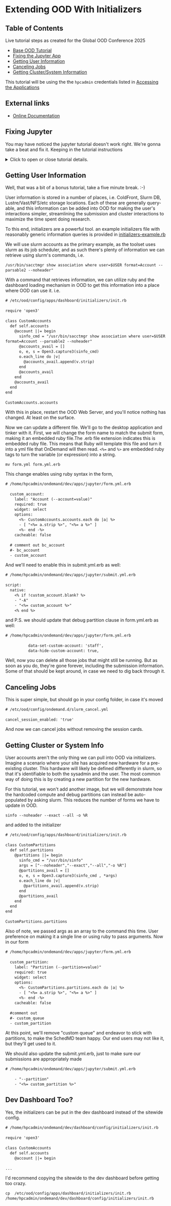 # Extending OOD With Initializers

## Table of Contents

Live tutorial steps as created for the Global OOD Conference 2025

- [Base OOD Tutorial](../../../../ubccr/hpc-toolset-tutorial/tree/master/ondemand)
- [Fixing the Jupyter App](#fixing-jupyter)
- [Getting User Information](#getting-user-info)
- [Canceling Jobs](#canceling-jobs)
- [Getting Cluster/System Information](#getting-cluster-info)

This tutorial will be using the the `hpcadmin` credentials listed in
[Accessing the Applications](../../../../ubccr/hpc-toolset-tutorial/tree/master/docs/applications.md)

## External links

- [Online Documentation](https://osc.github.io/ood-documentation/master/)

## Fixing Jupyter

You may have noticed the jupyter tutorial doesn't work right. We're gonna take a beat and fix it. Keeping in the tutorial instructions
<details>
  <summary>Click to open or close tutorial details.</summary>

<br>

- [Initializing the developer application.](#create-the-jupyter-application)
- [Debugging the app and getting it to run correctly.](#get-jupyter-working)
- [Changing the type of a form option.](#change-bc_queue-to-a-select-field)
- [Adding limits for form options.](#limit-bc_num_slots)
- [Adding new form options.](#adding-a-jupyterlab-checkbox)
- [Using native scheduler arguements](#using-script-native-attributes)
- [Explanations of the form.yml file.](#a-closer-look-at-the-formyml)
- [Editing the manifest.yml](#edit-the-manifest).
- [Promoting the application to production.](#deploying-to-production)                                

### Create the jupyter application

Click on "My Sandbox Apps (Development)" from the dropdown menu "Develop" in the navigation bar
to navigate to the sandbox app workspace.

Now create a new app from the button labeled "New App".

This will bring you to a page where you'll click "Clone Existing App" which will bring you to
this form to fill out.

Fill in `jupyter` as the directory name. `/var/git/bc_example_jupyter` as the Git Remote and
check "Create a new Git Project from this?".  Then click "Submit" to create a new development
application.

This copied what was in `/var/git/bc_example_jupyter` to `/home/hpcadmin/ondemand/dev/jupyter`.
You can navigate to these files [through the Files app with this link](https://localhost:3443/pun/sys/files/fs/home/hpcadmin/ondemand/dev/jupyter/)
or simply Press the "Files" button in Jupyter's row of the sandbox applications table.

![create sandbox app](imgs/create_sandbox_app.gif)

You'll also need to setup `git` for the hpcadmin user at this point, so let's go ahead and do that
and make first commit to the jupyter app as the starting point.

```shell
git config --global user.email hpcadmin@localhost
git config --global user.name "HPC Admin"
cd ~/ondemand/dev/jupyter
git add .
git commit -m 'starting point'
```

### Get Jupyter Working

#### Configure the correct cluster

The example application we've created does not use the correct cluster configuration, so we've got
to modify it.

If you try to submit it as is, you'll get this error:

![error message that reads The cluster was never set. Either set it in form.yml.erb with `cluster` or `form.cluster` or set `cluster` in submit.yml.erb.](imgs/no_cluster.png)

We need to edit the `form.yml` in the appication's folder. We can navigate to the folder through the
files app.  The URL is `https://localhost:3443/pun/sys/files/fs/home/hpcadmin/ondemand/dev/jupyter/`.

Here you'll see the `form.yml` file. We can edit it by clicking on the file and pressing the "Edit"
button.  This will take us to the [file editor app, with this file open](https://localhost:3443/pun/sys/file-editor/edit/home/hpcadmin/ondemand/dev/jupyter/form.yml)

In the file Editor, specify `hpc` as the cluster attribute on line 11 like so: `cluster: "hpc"`. Save this file by clicking
the "Save" button at the top left.

#### Launch the Jupyter Application

Now when we navigate back to our [interactive sessions](https://localhost:3443/pun/sys/dashboard/batch_connect/sessions),
you'll see the "Interactive Apps \[Sandbox\]" menu with an item labeled "Jupyter Notebook".

[Follow this link](https://localhost:3443/pun/sys/dashboard/batch_connect/dev/jupyter/session_contexts/new) and we'll be
presented with this form for specifying different attributes about the job we want to submit to the SLURM scheduler.

We don't need to change anything in this form, so simply press "Launch" at the bottom of the form. After pressing
launch the job should have successfully launched the job and redirected us back
the [interactive sessions](https://localhost:3443/pun/sys/dashboard/batch_connect/sessions) page where we'll
see a panel showing our job.

![fix cluster and submit](imgs/fix_cluster.gif)

#### Debug failure

This job is going to run and fail during startup.  But don't worry! We're going to debug and fix it.

When the job completes, the panel still exists, so you can follow the link in the panel to the log
directory of the job.

Follow the link and we'll be redirected to the job's working directory where an `output.log` file is.
Let's open that file with the "View" button.

When you open the log file, you'll see the something like this where it says **jupyter: command not found**.
So you can see, we have `PATH` issues.

```shell
TIMING - Starting jupyter at: Fri Jul 17 18:06:34 UTC 2020
+ jupyter notebook --config=/home/hpcadmin/ondemand/data/sys/dashboard/batch_connect/dev/jupyter/output/e16b9a77-1a4f-4c9e-95f3-d3c23e5e8d76/config.py
/home/hpcadmin/ondemand/data/sys/dashboard/batch_connect/dev/jupyter/output/e16b9a77-1a4f-4c9e-95f3-d3c23e5e8d76/script.sh: line 27: jupyter: command not found
Timed out waiting for Jupyter Notebook server to open port 16970!
```

#### Configure jupyter PATH

So we know what the issue is, the job's script can't find the `jupyter` executable in the `PATH`.

Jupyter was installed in these containers through Python's virtual environment and that's
why it's not directly in the shell scripts `PATH`.

We need to add this line to our job's shell script to enable it.

```shell
source /usr/local/jupyter/4.3.5/bin/activate
```

So let's [open the template/script.sh.erb in the file editor](https://localhost:3443/pun/sys/file-editor/edit/home/hpcadmin/ondemand/dev/jupyter/template/script.sh.erb)
and add this to line 27 of the shell script, just before we start jupyter.

Lines 24 - 31 of `template/script.sh.erb` should now look like this.

```shell
# Benchmark info
echo "TIMING - Starting jupyter at: $(date)"

source /usr/local/jupyter/4.3.5/bin/activate

# Launch the Jupyter Notebook Server
set -x
jupyter notebook --config="${CONFIG_FILE}" <%= context.extra_jupyter_args %>
```

### Why's it still broken?

You'll notice the job still doesn't start, but goes straight to completed. If you click the session ID, and view the output.log, you'll see [a LOT of info](imgs/jupyter-output-log-errors.png)

There's a slight issue with jupyter. The syntax for opening notebook vs lab has been changed, with some pretty specific intents moving forward. Lab is now the expected default, because it provides more functionality, while still having the typical notebook behavior. And the module command isn't needed either in the script, so we'll take this opportunity to fix multiple issues.

Open the `template/script.sh.erb` file from the file editor app, and remove the lines with "module" and change the final line to be 

```shell
jupyter lab --config="${CONFIG_FILE}" <%= context.extra_jupyter_args %>
```

#### Correctly launch

Now we can [launch the application again](https://localhost:3443/pun/sys/dashboard/batch_connect/dev/jupyter/session_contexts/new) and it should work.

When it is up and running and available to use the panel will show a "Connect to Jupyter" button.  Click this button
and OnDemand will redirect us to Jupyter.

![fix path and launch](imgs/fix_path_and_launch.gif)

Congratulations! We've now started development on the Jupyter Notebook batch connect application and
successfully connected to it.

You may want to delete this job now by using the "Delete" button on the panels as we'll be iterating through
developing the application and starting new jobs.

#### Save your spot

Now it's probably a good idea to save the modifications. They're small, but it'll still help if you
ever get into trouble and need to revert. A simplified version of the `form.yml` is in the very next
section, and you may want to use and save _it_ instead so that any `git diff` you do will be much
smaller and easier to read.

You can use the
[shell app to login to this directory](https://localhost:3443/pun/sys/shell/ssh/ondemand/home/hpcadmin/ondemand/dev/jupyter/)

In this shell you'll save in git with these commands:

```shell
git add .
git commit -m 'initial commit that correctly submits to the hpc cluster'
```

![git save initial](imgs/git_save_initial.gif)

### A closer look at the form.yml

The items in the form.yml directly create what's shown to the users in the form they interact with.
Let's take a closer look at the `form.yml` that created the form you just submitted to get an
understanding of how they relate to what's shown in the UI.

This is the `form.yml` you should have at this point without all the comments.

```yaml
cluster: "hpc"
attributes:
  modules: "python"
  extra_jupyter_args: ""
form:
  - modules
  - extra_jupyter_args
  - bc_account
  - bc_queue
  - bc_num_hours
  - bc_num_slots
  - bc_email_on_started
```

All fields pre-pended with `bc_` are special fields OnDemand provides for convenience. They are commonly
used fields that create corresponding script attribute.  We'll talk more about script attributes later.

* `modules` Specifies the modules loaded. Since it's hard coded to "python" (in the attributes)
    we didn't see it in the form.
* `extra_jupyter_args` Specifies the extra jupyter arguments but since it's hard coded to "" we didn't
    didn't see it in the form.
* `bc_account` Creates the "Account" text field and submits the job with the given account.
* `bc_queue` Creates the "Partition" text field and submits the job to the given partition.
* `bc_num_hours` Creates the "Number of hours" integer field and submits the job with the given
    walltime.
* `bc_num_slots` Creates the "Number of nodes" integer field and submits the job with the requested
    cores.
* `bc_email_on_started` Creates the "I would like to receive an email when the session starts" checkbox
    and submits the job with a request to email when the job starts.

### Updating the Jupyter App

#### Change bc_queue to a select field

We have 2 partitions enabled in the SLURM containers (SLURM calls queues partitions, so we'll be switching
back and forth between the two terms in this tutorial). We've started with a field `bc_queue` that
is a text field, but it's likely much easier for users to simply choose the partition out of a
select dropdown menu instead.

So let's replace the `bc_queue` field in the form with a new field that we'll call `custom_queue`.

We'll also add `custom_queue` to the attributes section.  Adding a field to the form section adds it to the form
in the UI.  By default, this field will be a text field. If you want this field to be a different type of widget
(as we do) you'll configure the field in the attributes section.  Also by default the label in the UI is the
same just the name of the field. In our case `custom_queue` would turn into "Custom Queue".  This is only
slightly correct, so we want to specify the label as "Partition" because that's what it is in SLURM parlance.Here you can see that we specify the `custom_queue` in the attributes as a select widget with two options.
and a new label. The first element in options arrays is what will be shown to the user (the capitalized version)
where the second element is the value what's actually used in the sbatch command.

```yaml
# form.yml, with only this addition for brevity
attributes:
  custom_queue:
    widget: "select"
    label: "Partition"
    options:
      - ["Compute", "compute"]
      - ["Debug", "debug"]
form:
  - custom_queue
#   - bc_queue
```

Refresh the [new session form](https://localhost:3443/pun/sys/dashboard/batch_connect/dev/jupyter/session_contexts/new)
and you should now see your updates.

But before we submit to test them out, we'll need to reconfigure the `submit.yml.erb` to use this
new field.  You can
[edit the submit.yml.erb in the file editor app](https://localhost:3443/pun/sys/file-editor/edit/home/hpcadmin/ondemand/dev/jupyter/submit.yml.erb).

You'll need to specify the script's queue_name as the partition like so. The `script` is the logical
"script" we're submitting to the scheduler.  And the `queue_name` is the field of the script that will
specify the queue. (OnDemand knows how to translate it from queue_name into partition for SLURM).

```yaml
script:
  queue_name: "<%= custom_queue %>"
```

The .erb file extension indicates this is embedded ruby file. This means that Ruby will template this file
and turn it into a yml file that OnDemand will then read.  `<%=` and `%>` are embedded ruby tags to turn the
variable (or expression) into a string. Anything we've defined in the `form.yml` can be used in this ERB file.
In this example we just defined `custom_queue` in the form so we can use it directly here.

If you're not super comfortable with the terminology just remember this: `custom_queue` is defined in the `form.yml`
(the file that defines what the UI form looks like) so it can be used in the `submit.yml.erb` (the file
that is used to configure the job that is being submitted) as `<%= custom_queue %>`.

When [launch the application again](https://localhost:3443/pun/sys/dashboard/batch_connect/dev/jupyter/session_contexts/new)
you can [login to a shell](#get-a-shell-session) and confirm you chose a different queue with this command.
```shell
[hpcadmin@ondemand ~]$ squeue -o "%j %P"
NAME PARTITION
sys/dashboard/dev/jupyter debug
```

![make custom queue](imgs/make_custom_queue.gif)

At this point, this should be the entirety of the `submit.yml.erb` and `form.yml` (without comments).
They're given here in full if you want to copy/paste them. And remember to [save your spot](#save-your-spot)!

```yaml
# submit.yml.erb
script:
  queue_name: "<%= custom_queue %>"
```

```yaml
# form.yml
cluster: "hpc"
attributes:
  modules: "python"
  extra_jupyter_args: ""
  custom_queue:
    widget: "select"
    label: "Partition"
    options:
      - ["Compute", "compute"]
      - ["Debug", "debug"]
form:
  - modules
  - extra_jupyter_args
  - bc_account
  - custom_queue
  - bc_num_hours
  - bc_num_slots
  - bc_email_on_started
```

#### Limit bc_num_slots

SLURM is configured with only 2 nodes total.  If you were now to submit this app
with say 3 or more `bc_num_slots` it would sit in the queue forever because SLURM
cannot find a suitable host to run it on.

So, let's limit this field to a max of 2.

```yaml
# form.yml
attributes:
  bc_num_slots:
    max: 2
```

That's it! Again, because `bc_num_slots` is convenience field, it already has a minimum of 1
that you can't override, because it doesn't make sense to specify 0 or less nodes.

#### Using script native attributes

`script.native` attributes are way for us to specify _any_ arguments to the schedulers that
we can't pre-define or have a good generic definition like `queue_name` above.

In this section we're going to put make OnDemand request memory through the sbatch's
`--mem` argument.

First, let's add it to the form like so.

Here are descriptions of all the fields we'll apply to it.  Note if the label was not
not defined the default 'Memory' would have been OK.  Also we don't really need the
the help message here, it was really just for illustration.

* `widget` specifies the type of widget to be a number
* `max` the maximum value, ~1 GB in this case
* `min` the minimum value, 200 MB
* `step` the step size when users increase or decrease the value
* `value` the default value of 600 MB
* `label` the for UIs label
* `help` a help message

```yaml
# form.yml, with only this addition for brevity
attributes:
  memory:
    widget: "number_field"
    max: 1000
    min: 200
    step: 200
    value: 600
    label: "Memory (MB)"
    help: "RSS Memory"
form:
  - memory
```

Again, now to actually use the value we populate in the form, we need to use
it in the `submit.yml.erb`.  This is where `script.native` attributes come in.

```yaml
# submit.yml.erb
script:
  native:
    - "--mem"
    - "<%= memory %>M"
```

Native attributes are an array and they're passed to the schedule just as they're
defined here.

This would translate into a command much like: `sbatch --mem 800M`.  As you can see
native allows us to pass _anything_ we wish into the scheduler command.

To confirm your job is running with the correct memory parameters, simply
[login to a shell](#get-a-shell-session) and run the command below. You should see output like this.

```shell
[hpcadmin@ondemand /]$ squeue -o "%j %m"
NAME MIN_MEMORY
sys/dashboard/dev/jupyter 800M
```

At this point, this should be the entirety of the `submit.yml.erb` and `form.yml` (without comments).
They're given here in full if you want to copy/paste them. And remember to [save your spot](#save-your-spot)!

```yaml
# submit.yml.erb
---
script:
  queue_name: "<%= custom_queue %>"
  native:
    - "--mem"
    - "<%= memory %>M"
```

```yaml
# form.yml
cluster: "hpc"
attributes:
  modules: "python"
  extra_jupyter_args: ""
  custom_queue:
    widget: "select"
    label: "Partition"
    options:
      - ["Compute", "compute"]
      - ["Debug", "debug"]
  bc_num_slots:
    max: 2
  memory:
    widget: "number_field"
    max: 1000
    min: 200
    step: 200
    value: 600
    label: "Memory (MB)"
    help: "RSS Memory"
form:
  - modules
  - extra_jupyter_args
  - bc_account
  - custom_queue
  - bc_num_hours
  - bc_num_slots
  - bc_email_on_started
  - memory
```
### Promoting to production

#### Cleaning up the form

Now we're ready to deploy to production, let's clean up the form a little bit.

We want to remove some items because they're in the example for a real site, but
for containers, they just don't apply.

Let's remove these items from the form. Note you'll also have to remove `modules` and
`extra_jupyter_args` from the attributes section too.

* `modules` becuase modules don't exist on these compute nodes
* `extra_jupyter_args` because we're not passing any
* `bc_account` because only 1 account is applied to each user, so there's no need to change it.
* `bc_email_on_started` because containers can't email these fake users

Since we got rid of `extra_jupyter_args` and `modules`, we'll also have them remove it from the
`template/script.sh.erb` as well.

Remove lines 13-22 to get rid of modules. And extra_jupyter_args is on line 29 of `template/script.sh.erb`.

```shell
# remove this block from the 'unless' on line 13 to the 'end' at line 22.
<%- unless context.modules.blank? -%>
# Purge the module environment to avoid conflicts
module purge

# Load the require modules
module load <%= context.modules %>

# List loaded modules
module list
<%- end -%>
# ...

# and remove the last parameter given to jupyter on line 31
jupyter lab --config="${CONFIG_FILE}" <%= context.extra_jupyter_args %>
```

Now it should look like this:

```shell
jupyter lab --config="${CONFIG_FILE}"
```

At this point, this should be the entirety of the `template/script.sh.erb` and `form.yml` (without comments).
They're given here in full if you want to copy/paste them. And remember to [save your spot](#save-your-spot)!

```shell
#!/usr/bin/env bash

# Benchmark info
echo "TIMING - Starting main script at: $(date)"

# Set working directory to home directory
cd "${HOME}"

#
# Start Jupyter Notebook Server
#

# Benchmark info
echo "TIMING - Starting jupyter at: $(date)"

source /usr/local/jupyter/4.3.5/bin/activate

# Launch the Jupyter Notebook Server
set -x
jupyter <%= context.jupyterlab_switch == "1" ? "lab" : "notebook" %> --config="${CONFIG_FILE}"
```
#### Edit the manifest

The OnDemand UI pulls things from the `manifest.yml` like the title of the application and where to
put it in the column of interactive applications.

Let's change the these fields.  You can change any field except for `role`. And you can change
them to something different than what's given here (have fun with it!). All fields besides `role`
are purely descriptive or relate to UI groups so we can freely change them without any behavior change.
Conversely, `role` _needs_ to be `batch_connect` so don't change this!

```yaml
---
# change the name, this is what shows up in the menu
name: HPC Tutorial Jupyter
# change the category just to differentiate from the system installed
# deskop application
category: Tutorial Apps
# change the subcategory
subcategory: Machine Learning
role: batch_connect
# change the description, this shows up when you hover over the menu item
description: |
  This app will launch a Jupyter Lab or Notebook on one or more nodes.
```

If you want to change `category` and `subcategory` you can freely do so.
These attributes create groupings for applications.  Since we will only have two
applications (the system installed "Interactive Apps/Desktops" and this app)

Now [save your spot](#save-your-spot) because the next thing we're going to do
is deploy this development application to production.

#### Deploying to production

Deploying to production is as easy as copying the files from your dev directory
to the system's app directory.

If you don't already have a shell session [get a shell session now](#get-a-shell-session)
and execute these commands.

```shell
ssh ondemand
cd ~/ondemand/dev
sudo cp -R jupyter/ /var/www/ood/apps/sys/
```

And that's it! All you have to do now is refresh the page and you should see your
Jupyter system app in the menu along with your sandbox development app.

![deploy to production](imgs/deploy_to_production.gif)

## Dynamic Batch Connect Fields

Since 2.0 sites can enable dynamic batch connect fields through setting the `OOD_BC_DYNAMIC_JS` environment
variable. This has already been done within these containers.

```text
# /etc/ood/config/apps/dashboard/env
OOD_BC_DYNAMIC_JS=1
```

With this feature - client side javascript can dynamically change the form fields based on user
choices. Sites only have to add more YAML to a `form.yml` to enable this behaviour.  Let's
see some examples.

### Changing min & max values

Let's put some rules around the debug queue.  We set a static `min` and `max` of 200 and 1000
respectively.  But in this example, we want different min and max values for the debug queue.

We can configure this behaviour with these `data-min-` and `data-max-` directives attached
to a given option.  When the `debug` queue is choosen we'll automatically set the min and
maximum values of the `memory` field.

Note that we're also setting the `compute` min and maxes again. This is currently the only way
to reset back to defaults if there are any.

```yaml
# form.yml, only showing custom_queue for brevity.
  custom_queue:
    widget: "select"
    label: "Partition"
    options:
      - [
          "Compute", "compute",
          data-min-memory: 200,         # set the compute queue back to static defaults
          data-max-memory: 1000,
        ]
      - [
          "Debug", "debug",
          data-min-memory: 400,         # change min & max for debug queue
          data-max-memory: 600,
        ]
```

![A gif of a user interacting with the form with the dynamic additons described above. The default queue compute is chosen. The user can range memory form from 200 to 1000. The user chooses the debug queue. The user can now range the memory form item from 400 to 600. Switching back to the compute queue and the user can again range the memory form item from 200 to 1000.](imgs/dynamic_min_max.gif)

### Changing values

Let's take this a little further.  Now, when we choose `compute` or `debug` queue, let's automatically
set the Slurm account we want to use.  Note we'll need to add `bc_account` back, as it's what we'll be
setting.

We can add the `data-set` directives on the same `custom_queue` form options.  When users choose the
`debug` queue we'll automatically set the account to `staff`.  When we choose the `compute` queue we
will set the `sfoster` account.

```yaml
# form.yml, only showing custom_queue for brevity.
attributes:
  custom_queue:
    widget: "select"
    label: "Partition"
    options:
      - [
          "Compute", "compute",
          data-min-memory: 200,
          data-max-memory: 1000,

          data-set-bc-account: 'sfoster'    # set the account to sfoster when using compute
        ]
      - [
          "Debug", "debug",
          data-min-memory: 400,
          data-max-memory: 600,

          data-set-bc-account: 'staff'      # set the account to staff when using debug
        ]
form:
  - bc_account
```

To use the `sfoster` account you need to run these commands to add the `hpcadmin` user to
that account.

```
sudo sacctmgr add user hpcadmin account=sfoster
sudo sacctmgr modify user where user=hpcadmin set defaultaccount=staff
```

### Hiding form options

Lastly, we can use this feature to hide and show other form fields. This can be useful when
some options are avaialbe for somethings. For example you may want to show CUDA versions as
a form option for GPU nodes, but not for other nodes.

Add the `data-hide-bc-account` line to our `debug` form option and we'll start hiding that
field when the debug option is chosen.

```yaml
      - [
          "Debug", "debug",
          data-min-memory: 400,
          data-max-memory: 600,

          data-set-bc-account: 'staff',
          data-hide-bc-account: true,       # hide the bc_account field when this is chosen.
        ]
```

</details>

## Getting User Information

Well, that was a bit of a bonus tutorial, take a five minute break. :-)

User information is stored in a number of places, i.e. ColdFront, Slurm DB, Lustre/Vast/NFS/etc
storage locations. Each of these are generally query-able, and this information can be added into
OOD for making the user's interactions simpler, streamlining the submission and cluster 
interactions to maximize the time spent doing research.

To this end, initializers are a powerful tool. an example initializers file with reasonably 
generic information queries is provided in [initializers-example.rb](initializers-example.rb)

We will use slurm accounts as the primary example, as the toolset uses slurm as its job
scheduler, and as such there's plenty of information we can retrieve using slurm's commands, i.e.


```shell
/usr/bin/sacctmgr show association where user=$USER format=Account --parsable2 --noheader"
```

With a command that retrieves information, we can utilize ruby and the dashboard loading mechanism
in OOD to get this information into a place where OOD can use it. i.e.

```shell
# /etc/ood/config/apps/dashboard/initializers/init.rb

require 'open3'

class CustomAccounts
  def self.accounts
    @account ||= begin
      sinfo_cmd = "/usr/bin/sacctmgr show association where user=$USER format=Account --parsable2 --noheader"
      @accounts_avail = []
      o, e, s = Open3.capture3(sinfo_cmd)
      o.each_line do |v|
        @accounts_avail.append(v.strip)
      end
      @accounts_avail
    end
    @accounts_avail
  end
end

CustomAccounts.accounts
```

With this in place, restart the OOD Web Server, and you'll notice nothing has changed. At least on the surface.

Now we can update a different file. We'll go to the desktop application and tinker with it. First, we will change the form name to match the submit form, making it an embedded ruby file.The .erb file extension indicates this is embedded ruby file. This means that Ruby will template this file and turn it into a yml file that OnDemand will then read.  `<%=` and `%>` are embedded ruby tags to turn the variable (or expression) into a string.

```shell
mv form.yml form.yml.erb
```
This change enables using ruby syntax in the form, 

```shell
# /home/hpcadmin/ondemand/dev/apps/jupyter/form.yml.erb

  custom_account:
    label: "Account (--account=value)"
    required: true
    widget: select
    options:
      <%- CustomAccounts.accounts.each do |a| %>
      - [ "<%= a.strip %>", "<%= a %>" ]
      <%- end -%>
    cacheable: false

  # comment out bc_account
  #- bc_account
  - custom_account
```

And we'll need to enable this in submit.yml.erb as well:
```shell
# /home/hpcadmin/ondemand/dev/apps/jupyter/submit.yml.erb

script:
  native:
    <% if !custom_account.blank? %>
    - "-A"
    - "<%= custom_account %>"
    <% end %>
```
and P.S. we should update that debug partition clause in form.yml.erb as well:

```shell
# /home/hpcadmin/ondemand/dev/apps/jupyter/form.yml.erb

          data-set-custom-account: 'staff',
          data-hide-custom-account: true,
```
Well, now you can delete all those jobs that might still be running. But as soon as you do, they're gone forever, including the submission information. Some of that should be kept around, in case we need to dig back through it.

## Canceling Jobs

This is super simple, but should go in your config folder, in case it's moved

```shell
# /etc/ood/config/ondemand.d/slurm_cancel.yml

cancel_session_enabled: 'true'
```

And now we can cancel jobs without removing the session cards. 

## Getting Cluster or System Info

User accounts aren't the only thing we can pull into OOD via initializers. Imagine a scenario where your site has acquired new hardware for a pre-existing cluster. This hardware will likely be defined differently in slurm, so that it's identifiable to both the sysadmin and the user. The most common way of doing this is by creating a new partition for the new hardware.

For this tutorial, we won't add another image, but we will demonstrate how the hardcoded compute and debug partitions can instead be auto-populated by asking slurm. This reduces the number of forms we have to update in OOD. 

```shell
sinfo --noheader --exact --all -o %R
```

and added to the initializer
```shell 
# /etc/ood/config/apps/dashboard/initializers/init.rb

class CustomPartitions
  def self.partitions
    @partitions ||= begin
      sinfo_cmd = "/usr/bin/sinfo"
      args = ["--noheader","--exact","--all","-o %R"]
      @partitions_avail = []
      o, e, s = Open3.capture3(sinfo_cmd , *args)
      o.each_line do |v|
        @partitions_avail.append(v.strip)
      end
      @partitions_avail
    end
  end
end

CustomPartitions.partitions
```

Also of note, we passed args as an array to the command this time. User preference on making it a single line or using ruby to pass arguments. Now in our form

```shell
# /home/hpcadmin/ondemand/dev/apps/jupyter/form.yml.erb

  custom_partition:
    label: "Partition (--partition=value)"
    required: true
    widget: select
    options:
      <%- CustomPartitions.partitions.each do |a| %>
      - [ "<%= a.strip %>", "<%= a %>" ]
      <%- end -%>
    cacheable: false

  #comment out
  #- custom_queue
  - custom_partition
```

At this point, we'll remove "custom queue" and endeavor to stick with partitions, to make the SchedMD team happy. Our end users may not like it, but they'll get used to it. 

We should also update the submit.yml.erb, just to make sure our submissions are appropriately made

```shell
# /home/hpcadmin/ondemand/dev/apps/jupyter/submit.yml.erb

    - "--partition"
    - "<%= custom_partition %>" 
```

## Dev Dashboard Too?

Yes, the initializers can be put in the dev dashboard instead of the sitewide config.

```shell
# /home/hpcadmin/ondemand/dev/dashboard/config/initializers/init.rb

require 'open3'

class CustomAccounts
  def self.accounts
    @account ||= begin

...
```
I'd recommend copying the sitewide to the dev dashboard before getting too crazy.

```shell
cp  /etc/ood/config/apps/dashboard/initializers/init.rb  /home/hpcadmin/ondemand/dev/dashboard/config/initializers/init.rb
```
